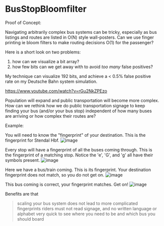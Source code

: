 # BusStopBloomfilter
Proof of Concept:

Navigating arbitrarily complex bus systems can be tricky, especially as bus listings and routes are listed in O(N) style wall-posters. Can we use finger printing ie bloom filters to make routing decisions O(1) for the passenger? 

Here is a short look on two problems: 
1) how can we visualize a bit array?
2) how few bits can we get away with to avoid *too many* false positives? 

My technique can visualize 192 bits, and achieve a < 0.5% false positive rate on my Deutsche Bahn system simulation. 

https://www.youtube.com/watch?v=rGu2NkZPEzo

Population will expand and public transportation will become more complex. How can we rethink how we do public transportation signage to keep finding your bus (and/or your bus stop) independent of how many buses are arriving or how complex their routes are?


Example:

You will need to know the "fingerprint" of your destination. This is the fingerprint for Stendal Hbf.
![image](https://user-images.githubusercontent.com/9337973/182030849-b8a04c14-814e-4075-ae7a-ba321cb38768.png)


Every stop will have a fingerprint of all the buses coming through. This is the fingerprint of a matching stop. 
Notice the 'e', 'G', and 'g' all have their symbols present.
![image](https://user-images.githubusercontent.com/9337973/182030864-cec24c37-6703-48cf-8b2a-f1063a3fd06d.png)


Here we have a bus/train coming. This is its fingerprint. Your destination fingerprint does not match, so you do not get on.
![image](https://user-images.githubusercontent.com/9337973/182030880-0c80d261-aad8-44a1-8eef-9039ab5cf026.png)


This bus coming is correct, your fingerprint matches. Get on!
![image](https://user-images.githubusercontent.com/9337973/182030893-d9b97e27-671d-45c2-b200-73b69e2123de.png)


Benefits are that 
> scaling your bus system does not lead to more complicated fingerprints
> riders must not read signage, and no written language or alphabet
> very quick to see where you need to be and which bus you should board
